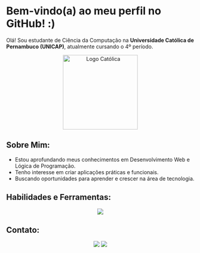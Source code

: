 # Bem-vindo(a) ao meu perfil no GitHub! :)

Olá! Sou estudante de Ciência da Computação na **Universidade Católica de Pernambuco (UNICAP)**, atualmente cursando o 4º período.

<div align="center">
  <img src="https://github.com/user-attachments/assets/be3d648b-7fb5-47ab-b11e-4cf30af419e7" alt="Logo Católica" width="200"/>
</div>

## Sobre Mim:
-  Estou aprofundando meus conhecimentos em Desenvolvimento Web e Lógica de Programação.
-  Tenho interesse em criar aplicações práticas e funcionais.
-  Buscando oportunidades para aprender e crescer na área de tecnologia.



## Habilidades e Ferramentas:
<p align="center">
  <img src="https://skillicons.dev/icons?i=html,css,java,python,vscode,github,eclipse,arduino" />
</p>


## Contato:
<p align="center">
  <a href = "mailto:felipeassisfsantos@gmail.com"><img src="https://img.shields.io/badge/Gmail-D14836?style=for-the-badge&logo=gmail&logoColor=white" target="_blank"></a>
  <a href="https://www.linkedin.com/in/felipe-assiss/" target="_blank"><img src="https://img.shields.io/badge/LinkedIn-0077B5?style=for-the-badge&logo=linkedin&logoColor=white" target="_blank"></a> 
</p>
